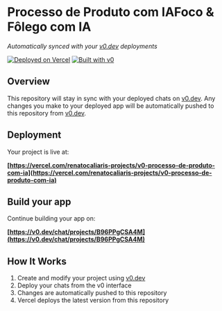 # Processo de Produto com IAFoco & Fôlego com IA

*Automatically synced with your [v0.dev](https://v0.dev) deployments*

[![Deployed on Vercel](https://img.shields.io/badge/Deployed%20on-Vercel-black?style=for-the-badge&logo=vercel)](https://vercel.com/renatocaliaris-projects/v0-processo-de-produto-com-ia)
[![Built with v0](https://img.shields.io/badge/Built%20with-v0.dev-black?style=for-the-badge)](https://v0.dev/chat/projects/B96PPgCSA4M)

## Overview

This repository will stay in sync with your deployed chats on [v0.dev](https://v0.dev).
Any changes you make to your deployed app will be automatically pushed to this repository from [v0.dev](https://v0.dev).

## Deployment

Your project is live at:

**[https://vercel.com/renatocaliaris-projects/v0-processo-de-produto-com-ia](https://vercel.com/renatocaliaris-projects/v0-processo-de-produto-com-ia)**

## Build your app

Continue building your app on:

**[https://v0.dev/chat/projects/B96PPgCSA4M](https://v0.dev/chat/projects/B96PPgCSA4M)**

## How It Works

1. Create and modify your project using [v0.dev](https://v0.dev)
2. Deploy your chats from the v0 interface
3. Changes are automatically pushed to this repository
4. Vercel deploys the latest version from this repository